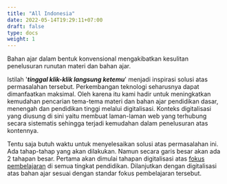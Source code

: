 ```yaml
---
title: "All Indonesia"
date: 2022-05-14T19:29:11+07:00
draft: false
type: docs
weight: 1
---
```


Bahan ajar dalam bentuk konvensional mengakibatkan kesulitan penelusuran runutan materi dan bahan ajar.

Istilah '***tinggal klik-klik langsung ketemu***' menjadi inspirasi solusi atas permasalahan tersebut. Perkembangan teknologi seharusnya dapat dimanfaatkan maksimal. Oleh karena itu kami hadir untuk meningkatkan kemudahan pencarian tema-tema materi dan bahan ajar pendidikan dasar, menengah dan pendidikan tinggi melalui digitalisasi. Konteks digitalisasi yang diusung di sini yaitu membuat laman-laman web yang terhubung secara sistematis sehingga terjadi kemudahan dalam penelusuran atas kontennya.

Tentu saja butuh waktu untuk menyelesaikan solusi atas permasalahan ini. Ada tahap-tahap yang akan dilakukan. Namun secara garis besar akan ada 2 tahapan besar. Pertama akan dimulai tahapan digitalisasi atas [fokus pembelajaran](https://bsnp-indonesia.org/fokus-pembelajaran/) di semua tingkat pendidikan. Dilanjutkan dengan digitalisasi atas bahan ajar sesuai dengan standar fokus pembelajaran tersebut.